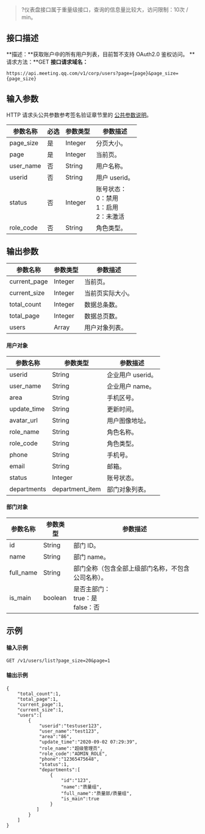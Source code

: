 >?仪表盘接口属于重量级接口，查询的信息量比较大，访问限制：10次 / min。
## 接口描述
**描述：**获取账户中的所有用户列表，目前暂不支持 OAuth2.0 鉴权访问。
**请求方法：**GET
**接口请求域名：**
```plaintext
https://api.meeting.qq.com/v1/corp/users?page={page}&page_size={page_size}
```


## 输入参数
HTTP 请求头公共参数参考签名验证章节里的 [公共参数说明](https://cloud.tencent.com/document/product/1095/42413#.E5.85.AC.E5.85.B1.E5.8F.82.E6.95.B0)。

| 参数名称  | 必选 | 参数类型 | 参数描述                              |
| --------- | ---- | -------- | ------------------------------------- |
| page_size | 是   | Integer  | 分页大小。                              |
| page      | 是   | Integer  | 当前页。                                |
| user_name | 否   | String   | 用户名称。                              |
| userid    | 否   | String   | 用户 userid。                            |
| status    | 否   | Integer  | 账号状态：<br>0：禁用<br>1：启用<br>2：未激活 |
| role_code | 否   | String   | 角色类型。                              |


## 输出参数

| 参数名称     | 参数类型                                                     | 参数描述       |
| ------------ | ------------------------------------------------------------ | -------------- |
| current_page | Integer                                                      | 当前页。         |
| current_size | Integer                                                      | 当前页实际大小。 |
| total_count  | Integer                                                      | 数据总条数。     |
| total_page   | Integer                                                      | 数据总页数。     |
| users        | Array | 用户对象列表。   |

#### 用户对象


| 参数名称    |参数类型        | 参数描述       |
| ----------- | --------------- | -------------- |
| userid      | String          | 企业用户 userid。 |
| user_name   |  String          | 企业用户 name。   |
| area        |  String          | 手机区号。       |
| update_time |  String          | 更新时间。       |
| avatar_url  |  String          | 用户图像地址。   |
| role_name   |  String          | 角色名称。       |
| role_code   | String          | 角色类型。       |
| phone       | String          | 手机号。         |
| email       |  String          | 邮箱。           |
| status      |  Integer         | 账号状态。       |
| departments | department_item | 部门对象列表。   |

#### 部门对象

| 参数名称  |  参数类型 | 参数描述                                       |
| --------- | -------- | ---------------------------------------------- |
| id        |String   | 部门 ID。                                        |
| name      | String   | 部门 name。                                       |
| full_name | String   | 部门全称（包含全部上级部门名称，不包含公司名称）。 |
| is_main   |  boolean  | 是否主部门：<br>true：是 <br>false：否                      |




## 示例
#### 输入示例

```plaintext
GET /v1/users/list?page_size=20&page=1
```

#### 输出示例 


```plaintext
{
    "total_count":1,
    "total_page":1,
    "current_page":1,
    "current_size":1,
    "users":[
        {
            "userid":"testuser123",
            "user_name":"test123",
            "area":"86",
            "update_time":"2020-09-02 07:29:39",
            "role_name":"超级管理员",
            "role_code":"ADMIN_ROLE",
            "phone":"12365475648",
            "status":1,
            "departments":[
                {
                    "id":"123",
                    "name":"质量组",
                    "full_name":"质量部/质量组",
                    "is_main":true
                }
           ]
        }
    ]
}
```




